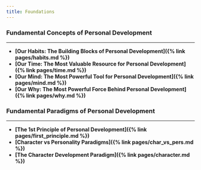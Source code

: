 ```yaml
---
title: Foundations
---
```


### Fundamental Concepts of Personal Development
---

- **[Our Habits: The Building Blocks of Personal Development]({% link pages/habits.md %})**
- **[Our Time: The Most Valuable Resource for Personal Development]({% link pages/time.md %})**
- **[Our Mind: The Most Powerful Tool for Personal Development]({% link pages/mind.md %})**
- **[Our Why: The Most Powerful Force Behind Personal Development]({% link pages/why.md %})**

### Fundamental Paradigms of Personal Development
---
- **[The 1st Principle of Personal Development]({% link pages/first_principle.md %})**
- **[Character vs Personality Paradigms]({% link pages/char_vs_pers.md %})**
- **[The Character Development Paradigm]({% link pages/character.md %})**